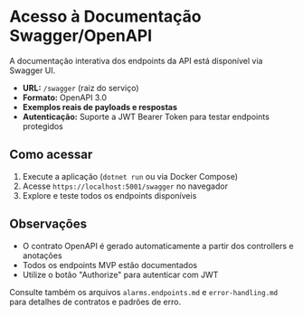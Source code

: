 # Acesso à Documentação Swagger/OpenAPI

A documentação interativa dos endpoints da API está disponível via Swagger UI.

- **URL:** `/swagger` (raiz do serviço)
- **Formato:** OpenAPI 3.0
- **Exemplos reais de payloads e respostas**
- **Autenticação:** Suporte a JWT Bearer Token para testar endpoints protegidos

## Como acessar

1. Execute a aplicação (`dotnet run` ou via Docker Compose)
2. Acesse `https://localhost:5001/swagger` no navegador
3. Explore e teste todos os endpoints disponíveis

## Observações

- O contrato OpenAPI é gerado automaticamente a partir dos controllers e anotações
- Todos os endpoints MVP estão documentados
- Utilize o botão "Authorize" para autenticar com JWT

Consulte também os arquivos `alarms.endpoints.md` e `error-handling.md` para detalhes de contratos e padrões de erro.
